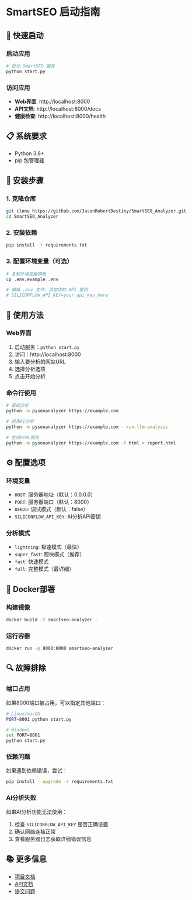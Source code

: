 # SmartSEO 启动指南

## 🚀 快速启动

### 启动应用
```bash
# 启动 SmartSEO 服务
python start.py
```

### 访问应用
- **Web界面**: http://localhost:8000
- **API文档**: http://localhost:8000/docs
- **健康检查**: http://localhost:8000/health

## 📋 系统要求

- Python 3.8+
- pip 包管理器

## 🔧 安装步骤

### 1. 克隆仓库
```bash
git clone https://github.com/JasonRobertDestiny/SmartSEO_Analyzer.git
cd SmartSEO_Analyzer
```

### 2. 安装依赖
```bash
pip install -r requirements.txt
```

### 3. 配置环境变量（可选）
```bash
# 复制环境变量模板
cp .env.example .env

# 编辑 .env 文件，添加你的 API 密钥
# SILICONFLOW_API_KEY=your_api_key_here
```

## 🎯 使用方法

### Web界面
1. 启动服务：`python start.py`
2. 访问：http://localhost:8000
3. 输入要分析的网站URL
4. 选择分析选项
5. 点击开始分析

### 命令行使用
```bash
# 基础分析
python -m pyseoanalyzer https://example.com

# 启用AI分析
python -m pyseoanalyzer https://example.com --run-llm-analysis

# 生成HTML报告
python -m pyseoanalyzer https://example.com -f html > report.html
```

## ⚙️ 配置选项

### 环境变量
- `HOST`: 服务器地址（默认：0.0.0.0）
- `PORT`: 服务器端口（默认：8000）
- `DEBUG`: 调试模式（默认：false）
- `SILICONFLOW_API_KEY`: AI分析API密钥

### 分析模式
- `lightning`: 极速模式（最快）
- `super_fast`: 超快模式（推荐）
- `fast`: 快速模式
- `full`: 完整模式（最详细）

## 🐳 Docker部署

### 构建镜像
```bash
docker build -t smartseo-analyzer .
```

### 运行容器
```bash
docker run -p 8000:8000 smartseo-analyzer
```

## 🔍 故障排除

### 端口占用
如果8000端口被占用，可以指定其他端口：
```bash
# Linux/macOS
PORT=8001 python start.py

# Windows
set PORT=8001
python start.py
```

### 依赖问题
如果遇到依赖错误，尝试：
```bash
pip install --upgrade -r requirements.txt
```

### AI分析失败
如果AI分析功能无法使用：
1. 检查 `SILICONFLOW_API_KEY` 是否正确设置
2. 确认网络连接正常
3. 查看服务器日志获取详细错误信息

## 📚 更多信息

- [项目文档](README.md)
- [API文档](http://localhost:8000/docs)
- [提交问题](https://github.com/JasonRobertDestiny/SmartSEO_Analyzer/issues)